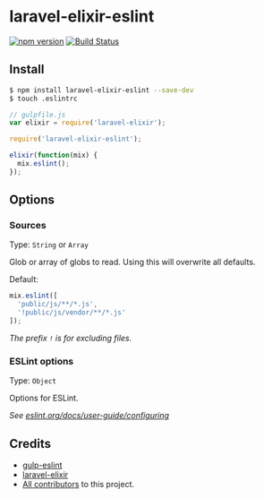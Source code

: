 # laravel-elixir-eslint

[![npm version](https://badge.fury.io/js/laravel-elixir-eslint.svg)](https://badge.fury.io/js/laravel-elixir-eslint)
[![Build Status](https://travis-ci.org/ponko2/laravel-elixir-eslint.svg?branch=master)](https://travis-ci.org/ponko2/laravel-elixir-eslint)

## Install

```sh
$ npm install laravel-elixir-eslint --save-dev
$ touch .eslintrc
```

```javascript
// gulpfile.js
var elixir = require('laravel-elixir');

require('laravel-elixir-eslint');

elixir(function(mix) {
  mix.eslint();
});
```

## Options

### Sources
Type: `String` or `Array`

Glob or array of globs to read. Using this will overwrite all defaults.

Default:

```javascript
mix.eslint([
  'public/js/**/*.js',
  '!public/js/vendor/**/*.js'
]);
```

_The prefix `!` is for excluding files._

### ESLint options

Type: `Object`

Options for ESLint.

_See [eslint.org/docs/user-guide/configuring](http://eslint.org/docs/user-guide/configuring)_

## Credits
- [gulp-eslint](https://github.com/adametry/gulp-eslint)
- [laravel-elixir](https://github.com/laravel/elixir)
- [All contributors](https://github.com/ponko2/laravel-elixir-eslint/graphs/contributors) to this project.
